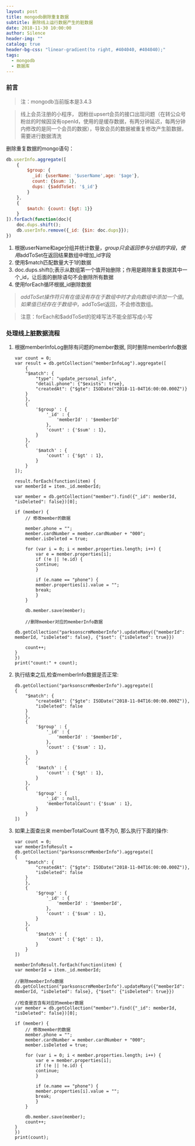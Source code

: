 ```yaml
---
layout: post
title: mongodb删除重复数据
subtitle: 删除线上运行数据产生的脏数据
date: 2018-11-30 10:00:00
author: Silence
header-img: ""
catalog: true
header-bg-css: "linear-gradient(to right, #404040, #404040);"
tags:
  - mongodb
  - 数据库
---
```


### 前言
 > 注：mongodb当前版本是3.4.3

 > 线上会员注册的小程序， 因粉丝upsert会员的接口出现问题（在转公众号粉丝的时候因没有openId，使用的是缓存数据，有两分钟延迟，每两分钟内修改的是同一个会员的数据），导致会员的数据被重复修改产生脏数据，需要进行数据清洗

删除重复数据的mongo语句：
```javascript
db.userInfo.aggregate([
    {
        $group: {
          _id: {userName: '$userName',age: '$age'},
          count: {$sum: 1},
          dups: {$addToSet: '$_id'}
        }
    },
    {
        $match: {count: {$gt: 1}}
    }
]).forEach(function(doc){
    doc.dups.shift();
    db.userInfo.remove({_id: {$in: doc.dups}});
})
```

1. 根据userName和age分组并统计数量，$group只会返回参与分组的字段，使用$addToSet在返回结果数组中增加_id字段
2. 使用$match匹配数量大于1的数据
3. doc.dups.shift();表示从数组第一个值开始删除；作用是踢除重复数据其中一个_id，让后面的删除语句不会删除所有数据
4. 使用forEach循环根据_id删除数据

> $addToSet 操作符只有在值没有存在于数组中时才会向数组中添加一个值。如果值已经存在于数组中，$addToSet返回，不会修改数组。

> 注意：forEach和$addToSet的驼峰写法不能全部写成小写

### 处理线上脏数据流程

1. 根据memberInfoLog删除有问题的member数据, 同时删除memberInfo数据

    ```shell
    var count = 0;
    var result = db.getCollection("memberInfoLog").aggregate([
        {
        "$match": {
            "type": "update_personal_info",
            "detail.phone": {"$exists": true},
            "createdAt": {"$gte": ISODate("2018-11-04T16:00:00.000Z")}
        }
        },
        {
            '$group' : {
                '_id' : {
                    'memberId' : '$memberId'
                },
                'count' : {'$sum' : 1},
            }
        },
        {
            '$match' : {
                'count' : {'$gt' : 1},
            }
        }
    ]);

    result.forEach(function(item) {
    var memberId = item._id.memberId;

    var member = db.getCollection("member").find({"_id": memberId, "isDeleted": false})[0];

    if (member) {
        // 修改member的数据

        member.phone = "";
        member.cardNumber = member.cardNumber + "000";
        member.isDeleted = true;

        for (var i = 0; i < member.properties.length; i++) {
            var e = member.properties[i];
            if (!e || !e.id) {
            continue;
            }

            if (e.name == "phone") {
            member.properties[i].value = "";
            break;
            }
        }

        db.member.save(member);

        //删除member对应的memberInfo数据
        db.getCollection("parksonscrmMemberInfo").updateMany({"memberId": memberId, "isDeleted": false}, {"$set": {"isDeleted": true}})

        count++;
    }
    })
    print("count:" + count);
    ```

2.  执行结束之后,检查memberInfo数据是否正常:

    ```shell
    db.getCollection("parksonscrmMemberInfo").aggregate([
    {
        "$match": {
            "createdAt": {"$gte": ISODate("2018-11-04T16:00:00.000Z")},
            "isDeleted": false
        }
        },
        {
            '$group' : {
                '_id' : {
                    'memberId' : '$memberId',
                },
                'count' : {'$sum' : 1},
            }
        },
        {
            '$match' : {
                'count' : {'$gt' : 1},
            }
        },
        {
            '$group' : {
                '_id' : null,
                'memberTotalCount': {'$sum' : 1},
            }
        }
    ])
    ```

3.  如果上面查出来 memberTotalCount 值不为0, 那么执行下面的操作:

    ```shell
    var count = 0;
    var memberInfoResult = db.getCollection("parksonscrmMemberInfo").aggregate([
    {
        "$match": {
            "createdAt": {"$gte": ISODate("2018-11-04T16:00:00.000Z")},
            "isDeleted": false
        }
        },
        {
            '$group' : {
                '_id' : {
                    'memberId' : '$memberId',
                },
                'count' : {'$sum' : 1},
            }
        },
        {
            '$match' : {
                'count' : {'$gt' : 1},
            }
        }
    ])

    memberInfoResult.forEach(function(item) {
    var memberId = item._id.memberId;

    //删除memberInfo数据
    db.getCollection("parksonscrmMemberInfo").updateMany({"memberId": memberId, "isDeleted": false}, {"$set": {"isDeleted": true}})

    //检查是否含有对应的member数据
    var member = db.getCollection("member").find({"_id": memberId, "isDeleted": false})[0];

    if (member) {
        // 修改member的数据
        member.phone = "";
        member.cardNumber = member.cardNumber + "000";
        member.isDeleted = true;

        for (var i = 0; i < member.properties.length; i++) {
            var e = member.properties[i];
            if (!e || !e.id) {
            continue;
            }

            if (e.name == "phone") {
            member.properties[i].value = "";
            break;
            }
        }

        db.member.save(member);
        count++;
    }
    })
    print(count);
    ```
